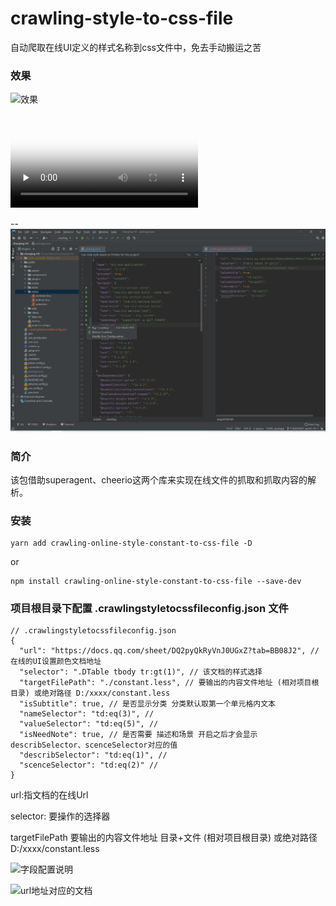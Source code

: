 # crawling-style-to-css-file
自动爬取在线UI定义的样式名称到css文件中，免去手动搬运之苦


### 效果
![效果](https://gitee.com/mm376064383/assets/raw/master/img/crawling-style-to-css-file/result.gif)


<video id="video" controls="" preload="none" poster="https://raw.githubusercontent.com/tiger-mini/assets/main/img/crawling-style-to-css-file/cover.png">
    <source id="mp4" src="https://raw.githubusercontent.com/tiger-mini/assets/main/img/crawling-style-to-css-file/result.mp4" type="video/mp4">
</video>

--
[![Watch the video](https://raw.githubusercontent.com/tiger-mini/assets/main/img/crawling-style-to-css-file/cover.png)](https://raw.githubusercontent.com/tiger-mini/assets/main/img/crawling-style-to-css-file/result.mp4)


### 简介
该包借助superagent、cheerio这两个库来实现在线文件的抓取和抓取内容的解析。


### 安装

```
yarn add crawling-online-style-constant-to-css-file -D
```
or
```
npm install crawling-online-style-constant-to-css-file --save-dev
```


### 项目根目录下配置 .crawlingstyletocssfileconfig.json 文件

```
// .crawlingstyletocssfileconfig.json 
{
  "url": "https://docs.qq.com/sheet/DQ2pyQkRyVnJ0UGxZ?tab=BB08J2", // 在线的UI设置颜色文档地址
  "selector": ".DTable tbody tr:gt(1)", // 该文档的样式选择
  "targetFilePath": "./constant.less", // 要输出的内容文件地址 (相对项目根目录) 或绝对路径 D:/xxxx/constant.less
  "isSubtitle": true, // 是否显示分类 分类默认取第一个单元格内文本
  "nameSelector": "td:eq(3)", //
  "valueSelector": "td:eq(5)", //
  "isNeedNote": true, // 是否需要 描述和场景 开启之后才会显示describSelector、scenceSelector对应的值
  "describSelector": "td:eq(1)", //
  "scenceSelector": "td:eq(2)" //
}
```

url:指文档的在线Url

selector: 要操作的选择器

targetFilePath 要输出的内容文件地址 目录+文件 (相对项目根目录) 或绝对路径 D:/xxxx/constant.less 

![字段配置说明](https://gitee.com/mm376064383/assets/raw/master/img/crawling-style-to-css-file/crawling-syle-to-css-file.png)


![url地址对应的文档](https://gitee.com/mm376064383/assets/raw/master/img/crawling-style-to-css-file/crawling-docs-online.png)

